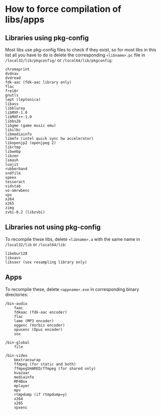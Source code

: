 How to force compilation of libs/apps
====

## Libraries using pkg-config
Most libs use pkg-config files to check if they exist, so for most libs in this list all you have to do is delete the corresponding `<libname>.pc` file in `/local32/lib/pkgconfig/` or `/local64/lib/pkgconfig`:
```
chromaprint
dvdnav
dvdread
fdk-aac (fdk-aac library only)
flac
frei0r
gnutls
lept (leptonica)
libass
libbluray
libMXF-1.0
libMXF++-1.0
libbs2b
libgme (game music emu)
libilbc
libmediainfo
libmfx (intel quick sync hw accelerator)
libopenjp2 (openjpeg 2)
librtmp
libwebp
libzen
lsmash
luajit
rubberband
sndfile
speex
tesseract
vidstab
vo-amrwbenc
vpx
x264
x265
zimg
zvbi-0.2 (libzvbi)
```

## Libraries not using pkg-config
To recompile these libs, delete `<libname>.a` with the same name in `/local32/lib` or `/local64/lib`:
```
libebur128
libxavs
libsoxr (sox resampling library only)
```

## Apps
To recompile these, delete `<appname>.exe` in corresponding binary directories:

```
/bin-audio
    faac
    fdkaac (fdk-aac encoder)
    flac
    lame (MP3 encoder)
    oggenc (Vorbis encoder)
    opusenc (Opus encoder)
    sox

/bin-global
    file

/bin-video
    bmxtranswrap
    ffmpeg (for static and both)
    ffmpegSHARED/ffmpeg (for shared only)
    kvazaar
    mediainfo
    MP4Box
    mplayer
    mpv
    rtmpdump (if rtmpdump=y)
    x264
    x265
    vpxenc
```
